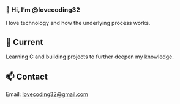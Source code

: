### 👋 Hi, I’m @lovecoding32

I love technology and how the underlying process works.

## 🌱 Current

Learning C and building projects to further deepen my knowledge.

## 📫 Contact

Email: lovecoding32@gmail.com

<!---
lovecoding32/lovecoding32 was here.
--->
